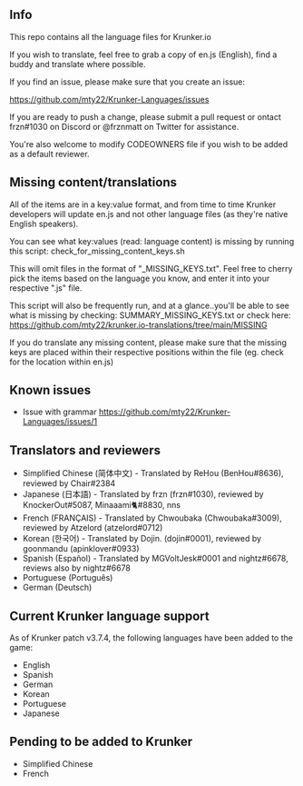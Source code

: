 Info
------
This repo contains all the language files for Krunker.io

If you wish to translate, feel free to grab a copy of en.js (English), find a buddy and translate where possible.

If you find an issue, please make sure that you create an issue:

https://github.com/mty22/Krunker-Languages/issues

If you are ready to push a change, please submit a pull request or ontact frzn#1030 on Discord or @frznmatt on Twitter for assistance.

You're also welcome to modify CODEOWNERS file if you wish to be added as a default reviewer.


Missing content/translations
------
All of the items are in a key:value format, and from time to time Krunker developers will update en.js and not other language files (as they're native English speakers).

You can see what key:values (read: language content) is missing by running this script: check_for_missing_content_keys.sh

This will omit files in the format of "<lang>_MISSING_KEYS.txt". Feel free to cherry pick the items based on the language you know, and enter it into your respective "<lang>.js" file.

This script will also be frequently run, and at a glance..you'll be able to see what is missing by checking: SUMMARY_MISSING_KEYS.txt or check here: https://github.com/mty22/krunker.io-translations/tree/main/MISSING

If you do translate any missing content, please make sure that the missing keys are placed within their respective positions within the file (eg. check for the location within en.js)


Known issues
------
- Issue with grammar https://github.com/mty22/Krunker-Languages/issues/1


Translators and reviewers
------
- Simplified Chinese (简体中文) - Translated by ReHou (BenHou#8636), reviewed by Chair#2384
- Japanese (日本語) - Translated by frzn (frzn#1030), reviewed by KnockerOut#5087, Minaaami🐈#8830, nns
- French (FRANÇAIS) - Translated by Chwoubaka (Chwoubaka#3009), reviewed by Atzelord (atzelord#0712)
- Korean (한국어) - Translated by Dojin. (dojin#0001), reviewed by goonmandu (apinklover#0933)
- Spanish (Español) - Translated by MGVoltJesk#0001 and nightz#6678, reviews also by nightz#6678
- Portuguese (Português)
- German (Deutsch)


Current Krunker language support
------

As of Krunker patch v3.7.4, the following languages have been added to the game:

- English
- Spanish
- German
- Korean
- Portuguese
- Japanese

Pending to be added to Krunker
------
- Simplified Chinese
- French

